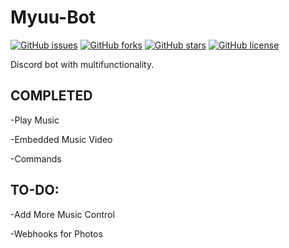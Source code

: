 
# Myuu-Bot
[![GitHub issues](https://img.shields.io/github/issues/ddo94/Myuu-Bot)](https://github.com/ddo94/Myuu-Bot/issues)
[![GitHub forks](https://img.shields.io/github/forks/ddo94/Myuu-Bot)](https://github.com/ddo94/Myuu-Bot/forks)
[![GitHub stars](https://img.shields.io/github/stars/ddo94/Myuu-Bot)](https://github.com/ddo94/Myuu-Bot/stars)
[![GitHub license](https://img.shields.io/github/license/ddo94/Myuu-Bot)](https://github.com/ddo94/Myuu-Bot/license)

Discord bot with multifunctionality.

## COMPLETED
-Play Music

-Embedded Music Video

-Commands

## TO-DO:
-Add More Music Control

-Webhooks for Photos 
